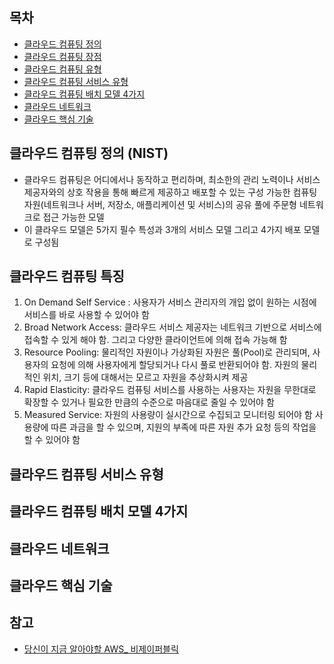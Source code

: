 ## 목차
- [클라우드 컴퓨팅 정의](#클라우드-컴퓨팅-정의)
- [클라우드 컴퓨팅 장점](#클라우드-컴퓨팅-특징)
- [클라우드 컴퓨팅 유형](#클라우드-컴퓨팅-유형)
- [클라우드 컴퓨팅 서비스 유형](#클라우드-컴퓨팅-서비스-유형)
- [클라우드 컴퓨팅 배치 모델 4가지](#클라우드-컴퓨팅-배치-모델-4가지)
- [클라우드 네트워크](#클라우드-네트워크)
- [클라우드 핵심 기술](#클라우드-핵심-기술)


## 클라우드 컴퓨팅 정의 (NIST)
- 클라우드 컴퓨팅은 어디에서나 동작하고 편리하며, 최소한의 관리 노력이나 서비스 제공자와의 상호 작용을 통해 빠르게
제공하고 배포할 수 있는 구성 가능한 컴퓨팅 자원(네트워크나 서버, 저장소, 애플리케이션 및 서비스)의 공유 풀에
주문형 네트워크로 접근 가능한 모델
- 이 클라우드 모델은 5가지 필수 특성과 3개의 서비스 모델 그리고 4가지 배포 모델로 구성됨

## 클라우드 컴퓨팅 특징
1. On Demand Self Service : 사용자가 서비스 관리자의 개입 없이 원하는 시점에 서비스를 바로 사용할 수 있어야 함
2. Broad Network Access: 클라우드 서비스 제공자는 네트워크 기반으로 서비스에 접속할 수 있게 해야 함. 그리고 다양한 클라이언트에 의해 접속 가능해 함
3. Resource Pooling: 물리적인 자원이나 가상화된 자원은 풀(Pool)로 관리되며, 사용자의 요청에 의해 사용자에게 할당되거나 다시 풀로 반환되어야 함. 자원의 물리적인 위치, 크기 등에 대해서는 모르고 자원을 추상화시켜 제공
4. Rapid Elasticity: 클라우드 컴퓨팅 서비스를 사용하는 사용자는 자원을 무한대로 확장할 수 있거나 필요한 만큼의 수준으로 마음대로 줄일 수 있어야 함
5. Measured Service: 자원의 사용량이 실시간으로 수집되고 모니터링 되어야 함 사용량에 따른 과금을 할 수 있으며, 지원의 부족에 따른 자원 추가 요청 등의 작업을 할 수 있어야 함


## 클라우드 컴퓨팅 서비스 유형


## 클라우드 컴퓨팅 배치 모델 4가지




## 클라우드 네트워크

## 클라우드 핵심 기술



## 참고
- [당신이 지금 알아야할 AWS_ 비제이퍼블릭](http://www.kyobobook.co.kr/product/detailViewKor.laf?ejkGb=KOR&mallGb=KOR&barcode=9791190014304)
